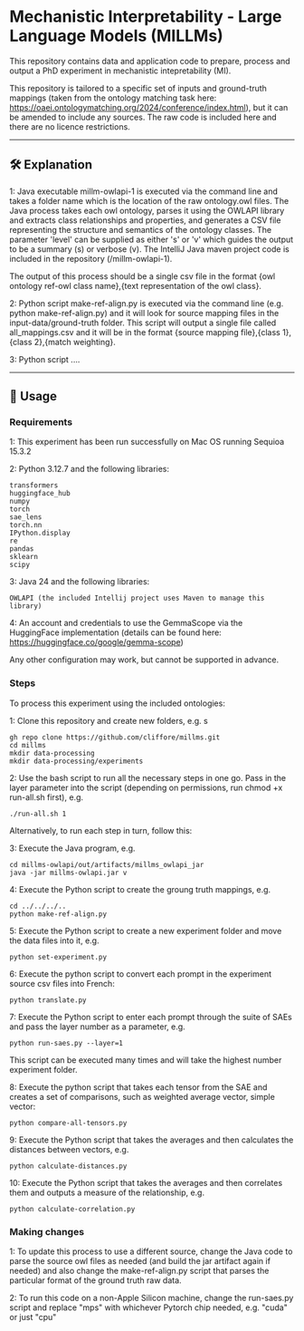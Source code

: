 # Mechanistic Interpretability - Large Language Models (MILLMs)

This repository contains data and application code to prepare, process and output a PhD experiment in mechanistic intepretability (MI).

This repository is tailored to a specific set of inputs and ground-truth mappings (taken from the ontology matching task here: https://oaei.ontologymatching.org/2024/conference/index.html), but it can be amended to include any sources. The raw code is included here and there are no licence restrictions.


---

## 🛠️ Explanation

1: Java executable millm-owlapi-1 is executed via the command line and takes a folder name which is the location of the raw ontology.owl files. The Java process takes each owl ontology, parses it using the OWLAPI library and extracts class relationships and properties, and generates a CSV file representing the structure and semantics of the ontology classes. The parameter 'level' can be supplied as either 's' or 'v' which guides the output to be a summary (s) or verbose (v). The IntelliJ Java maven project code is included in the repository (/millm-owlapi-1).

The output of this process should be a single csv file in the format {owl ontology ref-owl class name},{text representation of the owl class}.

2: Python script make-ref-align.py is executed via the command line (e.g. python make-ref-align.py) and it will look for source mapping files in the input-data/ground-truth folder. This script will output a single file called all_mappings.csv and it will be in the format {source mapping file},{class 1},{class 2},{match weighting}.

3: Python script ....


---

## 🚀 Usage



### Requirements

1: This experiment has been run successfully on Mac OS running Sequioa 15.3.2

2: Python 3.12.7 and the following libraries:

    transformers
    huggingface_hub
    numpy
    torch
    sae_lens
    torch.nn
    IPython.display
    re
    pandas
    sklearn
    scipy

3: Java 24 and the following libraries:

    OWLAPI (the included Intellij project uses Maven to manage this library)

4: An account and credentials to use the GemmaScope via the HuggingFace implementation (details can be found here: https://huggingface.co/google/gemma-scope)


Any other configuration may work, but cannot be supported in advance.




### Steps

To process this experiment using the included ontologies:

1: Clone this repository and create new folders, e.g. s

    gh repo clone https://github.com/cliffore/millms.git
    cd millms
    mkdir data-processing
    mkdir data-processing/experiments


2: Use the bash script to run all the necessary steps in one go. Pass in the layer parameter into the script (depending on permissions, run chmod +x run-all.sh first), e.g.

    ./run-all.sh 1

Alternatively, to run each step in turn, follow this:



3: Execute the Java program, e.g.

    cd millms-owlapi/out/artifacts/millms_owlapi_jar
    java -jar millms-owlapi.jar v


4: Execute the Python script to create the groung truth mappings, e.g. 
    
    cd ../../../..
    python make-ref-align.py


5: Execute the Python script to create a new experiment folder and move the data files into it, e.g.

    python set-experiment.py


6: Execute the python script to convert each prompt in the experiment source csv files into French:

    python translate.py


7: Execute the Python script to enter each prompt through the suite of SAEs and pass the layer number as a parameter, e.g.
    
    python run-saes.py --layer=1

This script can be executed many times and will take the highest number experiment folder.


8: Execute the python script that takes each tensor from the SAE and creates a set of comparisons, such as weighted average vector, simple vector:

    python compare-all-tensors.py


9: Execute the Python script that takes the averages and then calculates the distances between vectors, e.g.

    python calculate-distances.py
    
    
10: Execute the Python script that takes the averages and then correlates them and outputs a measure of the relationship, e.g.

    python calculate-correlation.py



### Making changes

1: To update this process to use a different source, change the Java code to parse the source owl files as needed (and build the jar artifact again if needed) and also change the make-ref-align.py script that parses the particular format of the ground truth raw data.

2: To run this code on a non-Apple Silicon machine, change the run-saes.py script and replace "mps" with whichever Pytorch chip needed, e.g. "cuda" or just "cpu"

